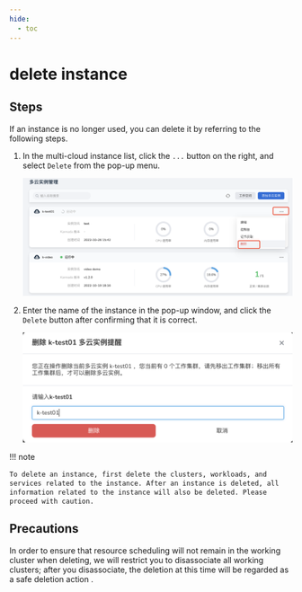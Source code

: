 ```yaml
---
hide:
  - toc
---
```


# delete instance

## Steps

If an instance is no longer used, you can delete it by referring to the following steps.

1. In the multi-cloud instance list, click the `...` button on the right, and select `Delete` from the pop-up menu.

    ![delete](../images/delete01.png)

2. Enter the name of the instance in the pop-up window, and click the `Delete` button after confirming that it is correct.

    ![delete](../images/delete02.png)

!!! note

    To delete an instance, first delete the clusters, workloads, and services related to the instance. After an instance is deleted, all information related to the instance will also be deleted. Please proceed with caution.

## Precautions

In order to ensure that resource scheduling will not remain in the working cluster when deleting, we will restrict you to disassociate all working clusters; after you disassociate, the deletion at this time will be regarded as a safe deletion action .